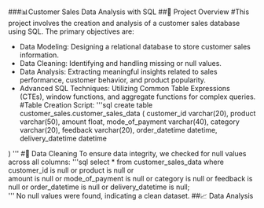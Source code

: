 ###📊Customer Sales Data Analysis with SQL
##📝 Project Overview
#This project involves the creation and analysis of a customer sales database using SQL. The primary objectives are:
- Data Modeling: Designing a relational database to store customer sales information.
- Data Cleaning: Identifying and handling missing or null values.
- Data Analysis: Extracting meaningful insights related to sales performance, customer behavior, and product popularity.
- Advanced SQL Techniques: Utilizing Common Table Expressions (CTEs), window functions, and aggregate functions for complex queries.\
#Table Creation Script:
'''sql
create table customer_sales.customer_sales_data 
( 
customer_id	varchar(20),
product  varchar(50),
amount	float,
mode_of_payment varchar(40),
category	varchar(20),
feedback	varchar(20),
order_datetime	datetime,
delivery_datetime datetime

)
'''
#🧹 Data Cleaning
To ensure data integrity, we checked for null values across all columns:
'''sql
select *
from customer_sales_data
where 
customer_id is null 
or
product is null
or   
amount is null 
or
mode_of_payment is null
or
category is null
or
feedback is null
or
order_datetime is null 
or
delivery_datetime is null;  
'''
No null values were found, indicating a clean dataset.
##📈 Data Analysis
